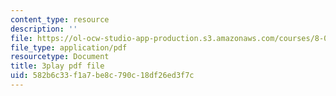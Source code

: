 ```yaml
---
content_type: resource
description: ''
file: https://ol-ocw-studio-app-production.s3.amazonaws.com/courses/8-01sc-classical-mechanics-fall-2016/582b6c33f1a7be8c790c18df26ed3f7c_ByTlCmDoEnk.pdf
file_type: application/pdf
resourcetype: Document
title: 3play pdf file
uid: 582b6c33-f1a7-be8c-790c-18df26ed3f7c
---
```

